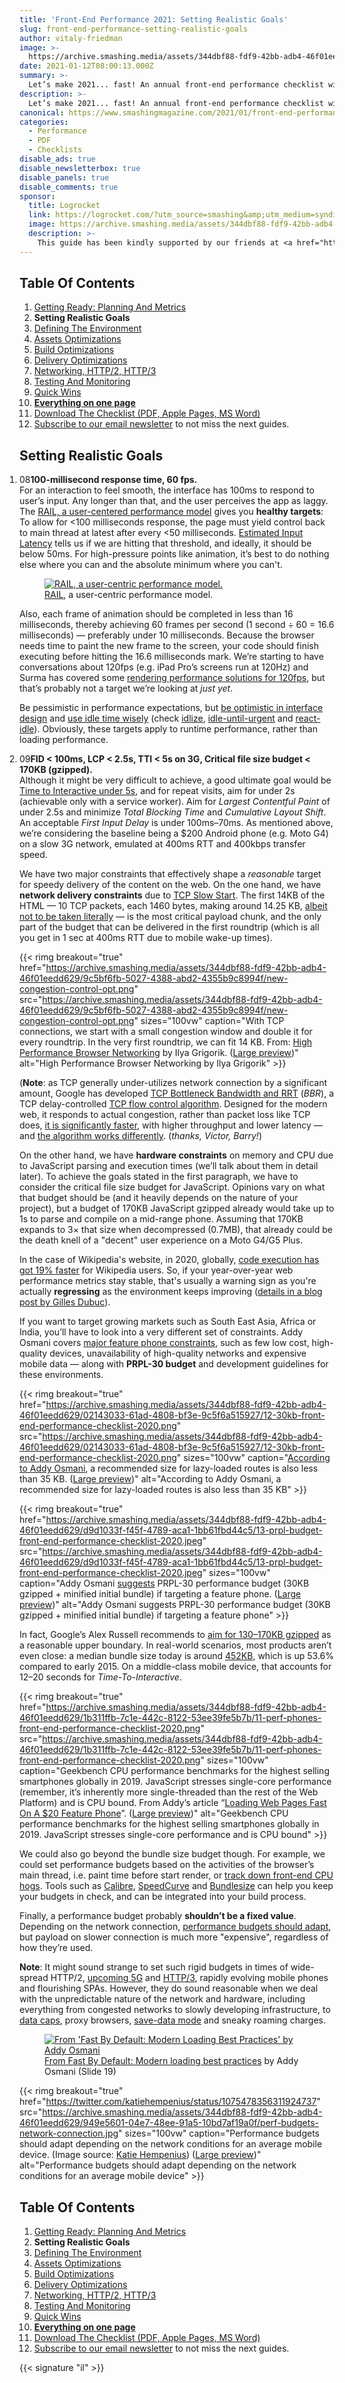```yaml
---
title: 'Front-End Performance 2021: Setting Realistic Goals'
slug: front-end-performance-setting-realistic-goals
author: vitaly-friedman
image: >-
  https://archive.smashing.media/assets/344dbf88-fdf9-42bb-adb4-46f01eedd629/08a226c5-5a9a-4bd2-bba7-dad7e74f69e9/adaptive-media-serving-opt.png
date: 2021-01-12T08:00:13.000Z
summary: >-
  Let’s make 2021... fast! An annual front-end performance checklist with everything you need to know to create fast experiences on the web today, from metrics to tooling and front-end techniques. Updated since 2016.
description: >-
  Let’s make 2021... fast! An annual front-end performance checklist with everything you need to know to create fast experiences on the web today, from metrics to tooling and front-end techniques. Updated since 2016.
canonical: https://www.smashingmagazine.com/2021/01/front-end-performance-2021-free-pdf-checklist/
categories:
  - Performance
  - PDF
  - Checklists
disable_ads: true
disable_newsletterbox: true
disable_panels: true
disable_comments: true
sponsor:
  title: Logrocket
  link: https://logrocket.com/?utm_source=smashing&amp;utm_medium=syndication&amp;utm_campaign=sm_q12021#utm_source=smashing&amp;utm_medium=syndication&amp;utm_campaign=sm_q12021
  image: https://archive.smashing.media/assets/344dbf88-fdf9-42bb-adb4-46f01eedd629/69c20fe9-8fc8-47e1-98a3-89c3670eea4d/logrocket-logo.svg
  description: >-
    This guide has been kindly supported by our friends at <a href="https://logrocket.com/?utm_source=smashing&amp;utm_medium=syndication&amp;utm_campaign=sm_q12021#utm_source=smashing&amp;utm_medium=syndication&amp;utm_campaign=sm_q12021">LogRocket</a>, a service that combines <strong>frontend performance monitoring</strong>, session replay, and product analytics to help you build better customer experiences. <em>LogRocket</em> tracks key metrics, incl. DOM complete, time to first byte, first input delay, client CPU and memory usage. Get <a href="https://logrocket.com/?utm_source=smashing&amp;utm_medium=syndication&amp;utm_campaign=sm_q12021#utm_source=smashing&amp;utm_medium=syndication&amp;utm_campaign=sm_q12021">a free trial of LogRocket</a> today.
---
```


## Table Of Contents

<ol>
  <li><a href="/2021/01/front-end-performance-getting-ready-planning-metrics/">Getting Ready: Planning And Metrics</a></li>
  <li><strong>Setting Realistic Goals</strong></li>
  <li><a href="/2021/01/front-end-performance-defining-the-environment/">Defining The Environment</a></li>
  <li><a href="/2021/01/front-end-performance-assets-optimizations/">Assets Optimizations</a></li>
  <li><a href="/2021/01/front-end-performance-build-optimizations/">Build Optimizations</a></li>
  <li><a href="/2021/01/front-end-performance-delivery-optimizations/">Delivery Optimizations</a></li>
  <li><a href="/2021/01/front-end-performance-networking-http2-http3/">Networking, HTTP/2, HTTP/3</a></li>
  <li><a href="/2021/01/front-end-performance-testing-monitoring/">Testing And Monitoring</a></li>
  <li><a href="/2021/01/front-end-performance-quick-wins/">Quick Wins</a></li>
  <li><strong><a href="/2021/01/front-end-performance-2021-free-pdf-checklist/">Everything on one page</a></strong></li>
  <li><a href="/2021/01/front-end-performance-2021-free-pdf-checklist/#download-the-checklist">Download The Checklist (PDF, Apple Pages, MS Word)</a></li>
  <li><a href="https://www.smashingmagazine.com/the-smashing-newsletter/">Subscribe to our email newsletter</a> to not miss the next guides.</li>
</ol>

<style>
  .drop-caps{display:none !important}
  ol.start {
	  counter-set: perfcounter 7;
      padding: 0;
      margin: 1em 0;
      max-width: 100%;
  }
  ol.start > li:before, ol.continue > li:before {
      content: counters(perfcounter, '.', decimal-leading-zero);
      counter-increment: perfcounter;
  }

@media all and (min-width: 1024px) {
  ol.start > li, ol.continue > li {
      list-style: none;
      margin-bottom: 1.5em;
      margin-top: 2em;
      padding-left: calc(1.65em + .7vw);
      position: relative;
  }
  ol.start > li:first-child, ol.continue > li:first-child {
      margin-top: 1em;
  }
  ol.start > li:before, ol.continue > li:before {
      margin-left: -1.1em;
      margin-right: 2.4%;
      font-family: "Mija", Arial, sans-serif;
      display: inline-block;
      line-height: 1.1em;
      text-align: center;
      background-color: #E53B2C;
      color: #fff;
      padding: .65em .5em .5em .5em;
      border-radius: 11px;
      font-size: .7em;
      font-weight: 700;
      left: .8em;
      position: absolute;
    }
  ol.start p, ol.continue p {
      font-size: inherit;
  }
}
@media (min-width: 1100px) {
.c-garfield-the-cat>ol li, .c-garfield-the-cat>ul li {
    margin-bottom: calc((1em + .5vw)/ 2);
}
}
</style>


## Setting Realistic Goals

<ol class="start">
<li><strong>100-millisecond response time, 60 fps.</strong><br />For an interaction to feel smooth, the interface has 100ms to respond to user’s input. Any longer than that, and the user perceives the app as laggy. The <a href="https://www.smashingmagazine.com/2015/10/rail-user-centric-model-performance/">RAIL, a user-centered performance model</a> gives you <strong>healthy targets</strong>: To allow for &lt;100 milliseconds response, the page must yield control back to main thread at latest after every &lt;50 milliseconds. <a href="https://developers.google.com/web/tools/lighthouse/audits/estimated-input-latency">Estimated Input Latency</a> tells us if we are hitting that threshold, and ideally, it should be below 50ms. For high-pressure points like animation, it’s best to do nothing else where you can and the absolute minimum where you can't.</p>

<figure class="article__image break-out"><a href="https://developers.google.com/web/fundamentals/performance/rail">
<img loading="lazy" decodig="async" fetchpriority="low" srcset="https://res.cloudinary.com/indysigner/image/fetch/f_auto,q_auto/w_400/https://archive.smashing.media/assets/344dbf88-fdf9-42bb-adb4-46f01eedd629/c91c910d-e934-4610-9dc5-369ec9071b57/rail-perf-model-opt.png 400w,
          https://res.cloudinary.com/indysigner/image/fetch/f_auto,q_auto/w_800/https://archive.smashing.media/assets/344dbf88-fdf9-42bb-adb4-46f01eedd629/c91c910d-e934-4610-9dc5-369ec9071b57/rail-perf-model-opt.png 800w,
          https://res.cloudinary.com/indysigner/image/fetch/f_auto,q_auto/w_1200/https://archive.smashing.media/assets/344dbf88-fdf9-42bb-adb4-46f01eedd629/c91c910d-e934-4610-9dc5-369ec9071b57/rail-perf-model-opt.png 1200w,
          https://res.cloudinary.com/indysigner/image/fetch/f_auto,q_auto/w_1600/https://archive.smashing.media/assets/344dbf88-fdf9-42bb-adb4-46f01eedd629/c91c910d-e934-4610-9dc5-369ec9071b57/rail-perf-model-opt.png 1600w,
          https://res.cloudinary.com/indysigner/image/fetch/f_auto,q_auto/w_2000/https://archive.smashing.media/assets/344dbf88-fdf9-42bb-adb4-46f01eedd629/c91c910d-e934-4610-9dc5-369ec9071b57/rail-perf-model-opt.png 2000w" src="https://res.cloudinary.com/indysigner/image/fetch/f_auto,q_auto/w_400/https://archive.smashing.media/assets/344dbf88-fdf9-42bb-adb4-46f01eedd629/c91c910d-e934-4610-9dc5-369ec9071b57/rail-perf-model-opt.png" sizes="100vw" alt="RAIL, a user-centric performance model."></a>
  <figcaption>
    <a href="https://developers.google.com/web/fundamentals/performance/rail">RAIL</a>, a user-centric performance model.
  </figcaption>
</figure>

<p>Also, each frame of animation should be completed in less than 16 milliseconds, thereby achieving 60 frames per second (1 second &divide; 60 = 16.6 milliseconds) &mdash; preferably under 10 milliseconds. Because the browser needs time to paint the new frame to the screen, your code should finish executing before hitting the 16.6 milliseconds mark. We’re starting to have conversations about 120fps (e.g. iPad Pro’s screens run at 120Hz) and Surma has covered some <a href="https://dassur.ma/things/120fps/">rendering performance solutions for 120fps</a>, but that’s probably not a target we’re looking at <em>just yet</em>.</p>

<p>Be pessimistic in performance expectations, but <a href="https://www.smashingmagazine.com/2016/11/true-lies-of-optimistic-user-interfaces/">be optimistic in interface design</a> and <a href="https://philipwalton.com/articles/idle-until-urgent/">use idle time wisely</a> (check <a href="https://github.com/GoogleChromeLabs/idlize">idlize</a>, <a href="https://github.com/TehShrike/idle-until-urgent">idle-until-urgent</a> and <a href="https://www.skypack.dev/view/@shopify/react-idle">react-idle</a>). Obviously, these targets apply to runtime performance, rather than loading performance.</p></li>

<li><strong>FID &lt; 100ms, LCP &lt; 2.5s, TTI &lt; 5s on 3G, Critical file size budget < 170KB (gzipped).</strong><br />Although it might be very difficult to achieve, a good ultimate goal would be <a href="https://www.youtube.com/watch?v=_srJ7eHS3IM&feature=youtu.be&t=6m21s">Time to Interactive under 5s</a>, and for repeat visits, aim for under 2s (achievable only with a service worker). Aim for <em>Largest Contentful Paint</em> of under 2.5s and minimize <em>Total Blocking Time</em> and <em>Cumulative Layout Shift</em>. An acceptable <em>First Input Delay</em> is under 100ms&ndash;70ms. As mentioned above, we’re considering the baseline being a $200 Android phone (e.g. Moto G4) on a slow 3G network, emulated at 400ms RTT and 400kbps transfer speed.</p>

<p>We have two major constraints that effectively shape a <em>reasonable</em> target for speedy delivery of the content on the web. On the one hand, we have <strong>network delivery constraints</strong> due to <a href="https://hpbn.co/building-blocks-of-tcp/#slow-start">TCP Slow Start</a>. The first 14KB of the HTML &mdash; 10 TCP packets, each 1460 bytes, making around 14.25 KB, <a href="https://www.tunetheweb.com/blog/critical-resources-and-the-first-14kb/">albeit not to be taken literally</a> &mdash; is the most critical payload chunk, and the only part of the budget that can be delivered in the first roundtrip (which is all you get in 1 sec at 400ms RTT due to mobile wake-up times).</p>

{{< rimg breakout="true" href="https://archive.smashing.media/assets/344dbf88-fdf9-42bb-adb4-46f01eedd629/9c5bf6fb-5027-4388-abd2-4355b9c8994f/new-congestion-control-opt.png" src="https://archive.smashing.media/assets/344dbf88-fdf9-42bb-adb4-46f01eedd629/9c5bf6fb-5027-4388-abd2-4355b9c8994f/new-congestion-control-opt.png" sizes="100vw" caption="With TCP connections, we start with a small congestion window and double it for every roundtrip. In the very first roundtrip, we can fit 14 KB. From: <a href='https://hpbn.co/building-blocks-of-tcp/#slow-start'>High Performance Browser Networking</a> by Ilya Grigorik. (<a href='https://archive.smashing.media/assets/344dbf88-fdf9-42bb-adb4-46f01eedd629/9c5bf6fb-5027-4388-abd2-4355b9c8994f/new-congestion-control-opt.png'>Large preview</a>)" alt="High Performance Browser Networking by Ilya Grigorik" >}}

<p>(<strong>Note</strong>: as TCP generally under-utilizes network connection by a significant amount, Google has developed <a href="https://cloud.google.com/blog/products/gcp/tcp-bbr-congestion-control-comes-to-gcp-your-internet-just-got-faster">TCP Bottleneck Bandwidth and RRT</a> (<em>BBR</em>), a TCP delay-controlled <a href="https://medium.com/google-cloud/tcp-bbr-magic-dust-for-network-performance-57a5f1ccf437">TCP flow control algorithm</a>. Designed for the modern web, it responds to actual congestion, rather than packet loss like TCP does, <a href="https://aws.amazon.com/blogs/networking-and-content-delivery/tcp-bbr-congestion-control-with-amazon-cloudfront/">it is significantly faster</a>, with higher throughput and lower latency &mdash; and <a href="https://blog.apnic.net/2017/05/09/bbr-new-kid-tcp-block/">the algorithm works differently</a>. (<em>thanks, Victor, Barry!</em>)</p>

<p>On the other hand, we have <strong>hardware constraints</strong> on memory and CPU due to JavaScript parsing and execution times (we’ll talk about them in detail later). To achieve the goals stated in the first paragraph, we have to consider the critical file size budget for JavaScript. Opinions vary on what that budget should be (and it heavily depends on the nature of your project), but a budget of 170KB JavaScript gzipped already would take up to 1s to parse and compile on a mid-range phone. Assuming that 170KB expands to 3× that size when decompressed (0.7MB), that already could be the death knell of a "decent" user experience on a Moto G4/G5 Plus.</p>

<p>In the case of Wikipedia's website, in 2020, globally, <a href="https://twitter.com/MonsieurPerf/status/1252184196426104832">code execution has got 19% faster</a> for Wikipedia users. So, if your year-over-year web performance metrics stay stable, that's usually a warning sign as you're actually <strong>regressing</strong> as the environment keeps improving (<a href="https://techblog.wikimedia.org/2020/05/07/measuring-the-performance-of-wikipedia-visitors-devices/">details in a blog post by Gilles Dubuc</a>).</p>

<p>If you want to target growing markets such as South East Asia, Africa or India, you’ll have to look into a very different set of constraints. Addy Osmani covers <a href="https://dev.to/addyosmani/loading-web-pages-fast-on-a-20-feature-phone-8h6">major feature phone constraints</a>, such as few low cost, high-quality devices, unavailability of high-quality networks and expensive mobile data &mdash; along with <strong>PRPL-30 budget</strong> and development guidelines for these environments.</p>

{{< rimg breakout="true" href="https://archive.smashing.media/assets/344dbf88-fdf9-42bb-adb4-46f01eedd629/02143033-61ad-4808-bf3e-9c5f6a515927/12-30kb-front-end-performance-checklist-2020.png" src="https://archive.smashing.media/assets/344dbf88-fdf9-42bb-adb4-46f01eedd629/02143033-61ad-4808-bf3e-9c5f6a515927/12-30kb-front-end-performance-checklist-2020.png" sizes="100vw" caption="<a href='https://dev.to/addyosmani/loading-web-pages-fast-on-a-20-feature-phone-8h6'>According to Addy Osmani</a>, a recommended size for lazy-loaded routes is also less than 35 KB. (<a href='https://archive.smashing.media/assets/344dbf88-fdf9-42bb-adb4-46f01eedd629/02143033-61ad-4808-bf3e-9c5f6a515927/12-30kb-front-end-performance-checklist-2020.png'>Large preview</a>)" alt="According to Addy Osmani, a recommended size for lazy-loaded routes is also less than 35 KB" >}}

{{< rimg breakout="true" href="https://archive.smashing.media/assets/344dbf88-fdf9-42bb-adb4-46f01eedd629/d9d1033f-f45f-4789-aca1-1bb61fbd44c5/13-prpl-budget-front-end-performance-checklist-2020.jpeg" src="https://archive.smashing.media/assets/344dbf88-fdf9-42bb-adb4-46f01eedd629/d9d1033f-f45f-4789-aca1-1bb61fbd44c5/13-prpl-budget-front-end-performance-checklist-2020.jpeg" sizes="100vw" caption="Addy Osmani <a href='https://dev.to/addyosmani/loading-web-pages-fast-on-a-20-feature-phone-8h6'>suggests</a> PRPL-30 performance budget (30KB gzipped + minified initial bundle) if targeting a feature phone. (<a href='https://archive.smashing.media/assets/344dbf88-fdf9-42bb-adb4-46f01eedd629/d9d1033f-f45f-4789-aca1-1bb61fbd44c5/13-prpl-budget-front-end-performance-checklist-2020.jpeg'>Large preview</a>)" alt="Addy Osmani suggests PRPL-30 performance budget (30KB gzipped + minified initial bundle) if targeting a feature phone" >}}

<p>In fact, Google’s Alex Russell recommends to <a href="https://infrequently.org/2017/10/can-you-afford-it-real-world-web-performance-budgets/">aim for 130&ndash;170KB gzipped</a> as a reasonable upper boundary. In real-world scenarios, most products aren’t even close: a median bundle size today is around <a href="https://beta.httparchive.org/reports/state-of-javascript#bytesJs">452KB</a>, which is up 53.6% compared to early 2015. On a middle-class mobile device, that accounts for 12&ndash;20 seconds for <em>Time-To-Interactive</em>.</p>

{{< rimg breakout="true" href="https://archive.smashing.media/assets/344dbf88-fdf9-42bb-adb4-46f01eedd629/1b311ffb-7c1e-442c-8122-53ee39fe5b7b/11-perf-phones-front-end-performance-checklist-2020.png" src="https://archive.smashing.media/assets/344dbf88-fdf9-42bb-adb4-46f01eedd629/1b311ffb-7c1e-442c-8122-53ee39fe5b7b/11-perf-phones-front-end-performance-checklist-2020.png" sizes="100vw" caption="Geekbench CPU performance benchmarks for the highest selling smartphones globally in 2019. JavaScript stresses single-core performance (remember, it’s inherently more single-threaded than the rest of the Web Platform) and is CPU bound. From Addy’s article “<a href='https://dev.to/addyosmani/loading-web-pages-fast-on-a-20-feature-phone-8h6'>Loading Web Pages Fast On A $20 Feature Phone</a>”. (<a href='https://archive.smashing.media/assets/344dbf88-fdf9-42bb-adb4-46f01eedd629/1b311ffb-7c1e-442c-8122-53ee39fe5b7b/11-perf-phones-front-end-performance-checklist-2020.png'>Large preview</a>)" alt="Geekbench CPU performance benchmarks for the highest selling smartphones globally in 2019. JavaScript stresses single-core performance and is CPU bound" >}}

<p>We could also go beyond the bundle size budget though. For example, we could set performance budgets based on the activities of the browser’s main thread, i.e. paint time before start render, or <a href="https://calendar.perfplanet.com/2017/tracking-cpu-with-long-tasks-api/">track down front-end CPU hogs</a>. Tools such as <a href="https://calibreapp.com/">Calibre</a>, <a href="https://speedcurve.com/">SpeedCurve</a> and <a href="https://github.com/siddharthkp/bundlesize">Bundlesize</a> can help you keep your budgets in check, and can be integrated into your build process.</p>
<p>Finally, a performance budget probably <strong>shouldn’t be a fixed value</strong>. Depending on the network connection, <a href="https://twitter.com/katiehempenius/status/1075478356311924737">performance budgets should adapt</a>, but payload on slower connection is much more "expensive", regardless of how they’re used.</p>

<p><strong>Note</strong>: It might sound strange to set such rigid budgets in times of wide-spread HTTP/2, <a href="https://www.speedtest.net/ookla-5g-map">upcoming 5G</a> and <a href="https://twitter.com/FredKSchott/status/1313910775199612929">HTTP/3</a>, rapidly evolving mobile phones and flourishing SPAs. However, they do sound reasonable when we deal with the unpredictable nature of the network and hardware, including everything from congested networks to slowly developing infrastructure, to <a href="https://youtu.be/JvJ0v5OohNg?t=397">data caps</a>, proxy browsers, <a href="https://timkadlec.com/remembers/2019-08-29-save-data-usage/">save-data mode</a> and sneaky roaming charges.</p>
</li>
</ol>

<figure class="article__image break-out"><a href="https://speakerdeck.com/addyosmani/fast-by-default-modern-loading-best-practices">
<img loading="lazy" decodig="async" fetchpriority="low" srcset="https://res.cloudinary.com/indysigner/image/fetch/f_auto,q_auto/w_400/https://archive.smashing.media/assets/344dbf88-fdf9-42bb-adb4-46f01eedd629/3bb4ab9e-978a-4db0-83c3-57a93d70516d/file-size-budget-fast-default-addy-osmani-opt.png 400w,
          https://res.cloudinary.com/indysigner/image/fetch/f_auto,q_auto/w_800/https://archive.smashing.media/assets/344dbf88-fdf9-42bb-adb4-46f01eedd629/3bb4ab9e-978a-4db0-83c3-57a93d70516d/file-size-budget-fast-default-addy-osmani-opt.png 800w,
          https://res.cloudinary.com/indysigner/image/fetch/f_auto,q_auto/w_1200/https://archive.smashing.media/assets/344dbf88-fdf9-42bb-adb4-46f01eedd629/3bb4ab9e-978a-4db0-83c3-57a93d70516d/file-size-budget-fast-default-addy-osmani-opt.png 1200w,
          https://res.cloudinary.com/indysigner/image/fetch/f_auto,q_auto/w_1600/https://archive.smashing.media/assets/344dbf88-fdf9-42bb-adb4-46f01eedd629/3bb4ab9e-978a-4db0-83c3-57a93d70516d/file-size-budget-fast-default-addy-osmani-opt.png 1600w,
          https://res.cloudinary.com/indysigner/image/fetch/f_auto,q_auto/w_2000/https://archive.smashing.media/assets/344dbf88-fdf9-42bb-adb4-46f01eedd629/3bb4ab9e-978a-4db0-83c3-57a93d70516d/file-size-budget-fast-default-addy-osmani-opt.png 2000w" src="https://res.cloudinary.com/indysigner/image/fetch/f_auto,q_auto/w_400/https://archive.smashing.media/assets/344dbf88-fdf9-42bb-adb4-46f01eedd629/3bb4ab9e-978a-4db0-83c3-57a93d70516d/file-size-budget-fast-default-addy-osmani-opt.png" sizes="100vw" alt="From 'Fast By Default: Modern Loading Best Practices' by Addy Osmani"></a>
  <figcaption>
    <a href="https://speakerdeck.com/addyosmani/fast-by-default-modern-loading-best-practices">From Fast By Default: Modern loading best practices</a> by Addy Osmani (Slide 19)
  </figcaption>
</figure>

{{< rimg breakout="true" href="https://twitter.com/katiehempenius/status/1075478356311924737" src="https://archive.smashing.media/assets/344dbf88-fdf9-42bb-adb4-46f01eedd629/949e5601-04e7-48ee-91a5-10bd7af19a0f/perf-budgets-network-connection.jpg" sizes="100vw" caption="Performance budgets should adapt depending on the network conditions for an average mobile device. (Image source: <a href='https://twitter.com/katiehempenius/status/1075478356311924737'>Katie Hempenius</a>) (<a href='https://archive.smashing.media/assets/344dbf88-fdf9-42bb-adb4-46f01eedd629/949e5601-04e7-48ee-91a5-10bd7af19a0f/perf-budgets-network-connection.jpg'>Large preview</a>)" alt="Performance budgets should adapt depending on the network conditions for an average mobile device" >}}


## Table Of Contents

<ol>
  <li><a href="/2021/01/front-end-performance-getting-ready-planning-metrics/">Getting Ready: Planning And Metrics</a></li>
  <li><strong>Setting Realistic Goals</strong></li>
  <li><a href="/2021/01/front-end-performance-defining-the-environment/">Defining The Environment</a></li>
  <li><a href="/2021/01/front-end-performance-assets-optimizations/">Assets Optimizations</a></li>
  <li><a href="/2021/01/front-end-performance-build-optimizations/">Build Optimizations</a></li>
  <li><a href="/2021/01/front-end-performance-delivery-optimizations/">Delivery Optimizations</a></li>
  <li><a href="/2021/01/front-end-performance-networking-http2-http3/">Networking, HTTP/2, HTTP/3</a></li>
  <li><a href="/2021/01/front-end-performance-testing-monitoring/">Testing And Monitoring</a></li>
  <li><a href="/2021/01/front-end-performance-quick-wins/">Quick Wins</a></li>
  <li><strong><a href="/2021/01/front-end-performance-2021-free-pdf-checklist/">Everything on one page</a></strong></li>
  <li><a href="/2021/01/front-end-performance-2021-free-pdf-checklist/#download-the-checklist">Download The Checklist (PDF, Apple Pages, MS Word)</a></li>
  <li><a href="https://www.smashingmagazine.com/the-smashing-newsletter/">Subscribe to our email newsletter</a> to not miss the next guides.</li>
</ol>

{{< signature "il" >}}
